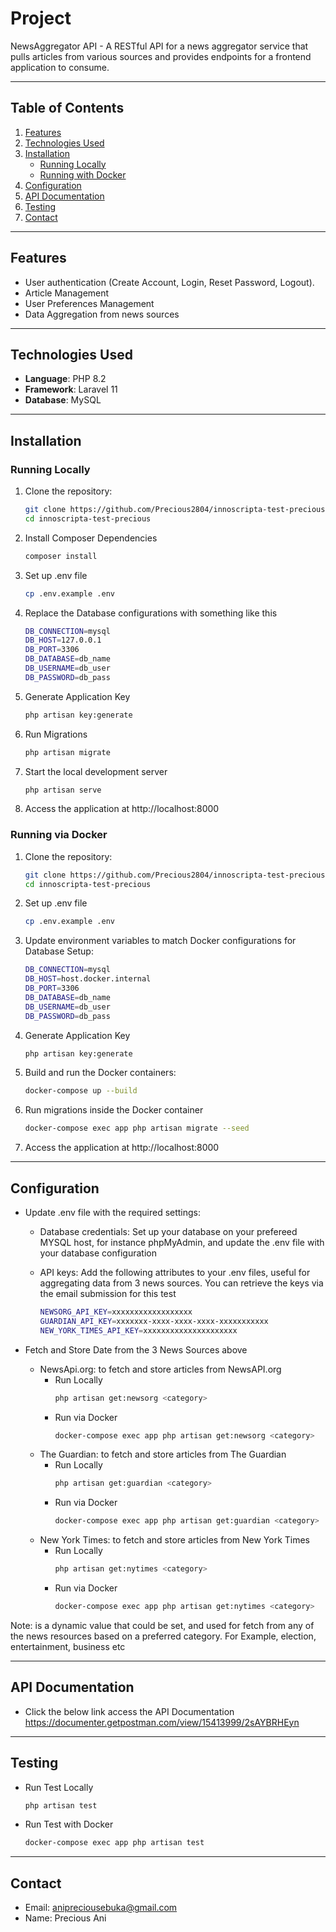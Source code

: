 # **Project**

NewsAggregator API - A RESTful API for a news aggregator service that pulls articles from various sources and provides endpoints for a frontend application to consume.

---

## **Table of Contents**

1. [Features](#features)
2. [Technologies Used](#technologies-used)
3. [Installation](#installation)
    - [Running Locally](#running-locally)
    - [Running with Docker](#running-via-docker)
4. [Configuration](#configuration)
5. [API Documentation](#api-documentation)
6. [Testing](#testing)
7. [Contact](#contact)

---

## **Features**

-   User authentication (Create Account, Login, Reset Password, Logout).
-   Article Management
-   User Preferences Management
-   Data Aggregation from news sources

---

## **Technologies Used**

-   **Language**: PHP 8.2
-   **Framework**: Laravel 11
-   **Database**: MySQL

---

## **Installation**

### **Running Locally**

1. Clone the repository:
   ```bash
   git clone https://github.com/Precious2804/innoscripta-test-precious.git
   cd innoscripta-test-precious

2. Install Composer Dependencies
   ```bash
   composer install

3. Set up .env file
   ```bash
   cp .env.example .env

4. Replace the Database configurations with something like this
   ```bash
   DB_CONNECTION=mysql
   DB_HOST=127.0.0.1
   DB_PORT=3306
   DB_DATABASE=db_name
   DB_USERNAME=db_user
   DB_PASSWORD=db_pass 

5. Generate Application Key
   ```bash
   php artisan key:generate

6. Run Migrations
   ```bash
   php artisan migrate

7. Start the local development server
   ```bash
   php artisan serve

8. Access the application at http://localhost:8000 


### **Running via Docker**

1. Clone the repository:
   ```bash
   git clone https://github.com/Precious2804/innoscripta-test-precious.git
   cd innoscripta-test-precious

2. Set up .env file
   ```bash
   cp .env.example .env

3. Update environment variables to match Docker configurations for Database Setup:
   ```bash
   DB_CONNECTION=mysql
   DB_HOST=host.docker.internal
   DB_PORT=3306
   DB_DATABASE=db_name
   DB_USERNAME=db_user
   DB_PASSWORD=db_pass 

4. Generate Application Key
   ```bash
   php artisan key:generate

5. Build and run the Docker containers:
   ```bash
   docker-compose up --build

6. Run migrations inside the Docker container
   ```bash
   docker-compose exec app php artisan migrate --seed

7. Access the application at http://localhost:8000 


---


## **Configuration**

- Update .env file with the required settings:
  - Database credentials: Set up your database on your prefereed MYSQL host, for instance phpMyAdmin, and update the .env file with your database configuration

  - API keys: Add the following attributes to your .env files, useful for aggregating data from 3 news sources. You can retrieve the keys via the email submission for this test
    ```bash
    NEWSORG_API_KEY=xxxxxxxxxxxxxxxxxx
    GUARDIAN_API_KEY=xxxxxxx-xxxx-xxxx-xxxx-xxxxxxxxxxx
    NEW_YORK_TIMES_API_KEY=xxxxxxxxxxxxxxxxxxxxx

- Fetch and Store Date from the 3 News Sources above

  - NewsApi.org: to fetch and store articles from NewsAPI.org
    - Run Locally
      ```bash
      php artisan get:newsorg <category>
    - Run via Docker
      ```bash
      docker-compose exec app php artisan get:newsorg <category>

  - The Guardian: to fetch and store articles from The Guardian
    - Run Locally
      ```bash
      php artisan get:guardian <category>
    - Run via Docker
      ```bash
      docker-compose exec app php artisan get:guardian <category>

  - New York Times: to fetch and store articles from New York Times
    - Run Locally
      ```bash
      php artisan get:nytimes <category>
    - Run via Docker
      ```bash
      docker-compose exec app php artisan get:nytimes <category>

Note: <category> is a dynamic value that could be set, and used for fetch from any of the news resources based on a preferred category. For Example, election, entertainment, business etc


---


## **API Documentation**

- Click the below link access the API Documentation
  https://documenter.getpostman.com/view/15413999/2sAYBRHEyn  

---


## **Testing**

- Run Test Locally
  ```bash
  php artisan test

- Run Test with Docker
  ```bash
  docker-compose exec app php artisan test


---


## **Contact**

- Email: anipreciousebuka@gmail.com
- Name: Precious Ani
  

